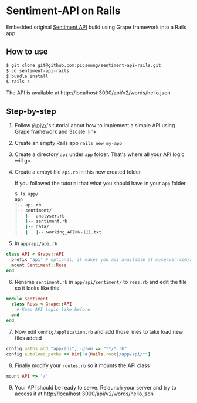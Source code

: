 # Sentiment-API on Rails

Embedded original [Sentiment API](https://github.com/3scale/sentiment-api-example) build using Grape framework into a Rails app

## How to use

```bash
$ git clone git@github.com:picsoung/sentiment-api-rails.git
$ cd sentiment-api-rails
$ bundle install
$ rails s
```

The API is available at http://localhost:3000/api/v2/words/hello.json

## Step-by-step

1. Follow [@njyx](https://github.com/njyx)'s tutorial about how to implement a simple API using Grape framework and 3scale. [link](http://www.3scale.net/2012/06/the-10-minute-api-up-running-3scale-grape-heroku-api-10-minutes/)
2. Create an empty Rails app
   `rails new my-app`

3. Create a directory `api` under `app` folder. That's where all your API logic will go.

4. Create a empyt file `api.rb` in this new created folder

	If you followed the tutorial that what you should have in your `app` folder

    ```bash
    $ ls app/
    app
    |-- api.rb
    |-- sentiment/
    |   |-- analyser.rb
    |   |-- sentiment.rb
    |   |-- data/
    |   |   |-- working_AFINN-111.txt

    ```

5. in `app/api/api.rb`

```ruby
class API < Grape::API
  prefix 'api' # optional, it makes you api available at myserver.com/api/
  mount Sentiment::Ress
end
```

6. Rename `sentiment.rb` in `app/api/sentiment/` to `ress.rb` and edit the file so it looks like this

```ruby
module Sentiment
  class Ress < Grape::API
	# Keep API logic like before
  end
end
```

7. Now edit `config/application.rb` and add those lines to take load new files added

```ruby
config.paths.add "app/api", :glob => "**/*.rb"
config.autoload_paths += Dir["#{Rails.root}/app/api/*"]
```

8. Finally modify your `routes.rb` so it mounts the API class

```ruby
mount API => '/'
```

9. Your API should be ready to serve. Relaunch your server and try to access it at http://localhost:3000/api/v2/words/hello.json



